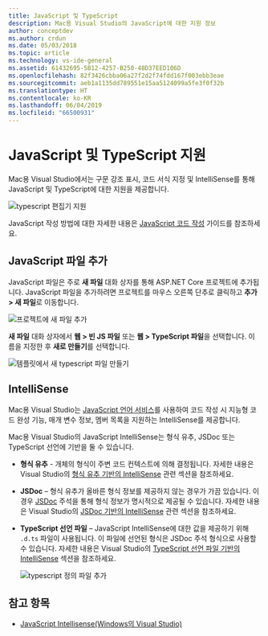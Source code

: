 ```yaml
---
title: JavaScript 및 TypeScript
description: Mac용 Visual Studio의 JavaScript에 대한 지원 정보
author: conceptdev
ms.author: crdun
ms.date: 05/03/2018
ms.topic: article
ms.technology: vs-ide-general
ms.assetid: 61432695-5B12-4257-B250-48D37EED106D
ms.openlocfilehash: 82f3426cbba06a27f2d2f74fdd167f003ebb3eae
ms.sourcegitcommit: aeb1a1135dd789551e15aa5124099a5fe3f0f32b
ms.translationtype: HT
ms.contentlocale: ko-KR
ms.lasthandoff: 06/04/2019
ms.locfileid: "66500931"
---
```

# <a name="javascript-and-typescript-support"></a>JavaScript 및 TypeScript 지원

Mac용 Visual Studio에서는 구문 강조 표시, 코드 서식 지정 및 IntelliSense를 통해 JavaScript 및 TypeScript에 대한 지원을 제공합니다.

![typescript 편집기 지원](https://msdnshared.blob.core.windows.net/media/2018/03/TypeScript-editor.gif)

JavaScript 작성 방법에 대한 자세한 내용은 [JavaScript 코드 작성](/scripting/javascript/writing-javascript-code) 가이드를 참조하세요.

## <a name="adding-a-javascript-file"></a>JavaScript 파일 추가

JavaScript 파일은 주로 **새 파일** 대화 상자를 통해 ASP.NET Core 프로젝트에 추가됩니다. JavaScript 파일을 추가하려면 프로젝트를 마우스 오른쪽 단추로 클릭하고 **추가 > 새 파일**로 이동합니다.

![프로젝트에 새 파일 추가](media/javascript-image1.png)

**새 파일** 대화 상자에서 **웹 > 빈 JS 파일** 또는 **웹 > TypeScript 파일**을 선택합니다. 이름을 지정한 후 **새로 만들기**를 선택합니다.

![템플릿에서 새 typescript 파일 만들기](media/javascript-image2.png)

## <a name="intellisense"></a>IntelliSense

Mac용 Visual Studio는 [JavaScript 언어 서비스](/visualstudio/ide/javascript-intellisense)를 사용하여 코드 작성 시 지능형 코드 완성 기능, 매개 변수 정보, 멤버 목록을 지원하는 IntelliSense를 제공합니다.

Mac용 Visual Studio의 JavaScript IntelliSense는 형식 유추, JSDoc 또는 TypeScript 선언에 기반을 둘 수 있습니다.

- **형식 유추** - 개체의 형식이 주변 코드 컨텍스트에 의해 결정됩니다. 자세한 내용은 Visual Studio의 [형식 유추 기반의 IntelliSense](/visualstudio/ide/javascript-intellisense#intellisense-based-on-type-inference) 관련 섹션을 참조하세요.
- **JSDoc** – 형식 유추가 올바른 형식 정보를 제공하지 않는 경우가 가끔 있습니다. 이 경우 [JSDoc](https://jsdoc.app/about-getting-started.html) 주석을 통해 형식 정보가 명시적으로 제공될 수 있습니다. 자세한 내용은 Visual Studio의 [JSDoc 기반의 IntelliSense](/visualstudio/ide/javascript-intellisense#intellisense-based-on-jsdoc) 관련 섹션을 참조하세요.
- **TypeScript 선언 파일** – JavaScript IntelliSense에 대한 값을 제공하기 위해 `.d.ts` 파일이 사용됩니다. 이 파일에 선언된 형식은 JSDoc 주석 형식으로 사용할 수 있습니다. 자세한 내용은 Visual Studio의 [TypeScript 선언 파일 기반의 IntelliSense](/visualstudio/ide/javascript-intellisense#intellisense-based-on-typescript-declaration-files) 섹션을 참조하세요.

    ![typescript 정의 파일 추가](media/javascript-image3.png)

## <a name="see-also"></a>참고 항목

- [JavaScript Intellisense(Windows의 Visual Studio)](/visualstudio/ide/javascript-intellisense)
